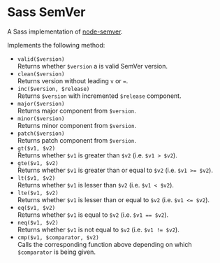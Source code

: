 # Sass SemVer

A Sass implementation of [node-semver](https://github.com/npm/node-semver).

Implements the following method:

* `valid($version)`  
  Returns whether `$version` a is valid SemVer version.
* `clean($version)`  
  Returns version without leading `v` or `=`.
* `inc($version, $release)`  
  Returns `$version` with incremented `$release` component.
* `major($version)`  
  Returns major component from `$version`.
* `minor($version)`  
  Returns minor component from `$version`.
* `patch($version)`  
  Returns patch component from `$version`.
* `gt($v1, $v2)`  
  Returns whether `$v1` is greater than `$v2` (i.e. `$v1 > $v2`).
* `gte($v1, $v2)`  
  Returns whether `$v1` is greater than or equal to `$v2` (i.e. `$v1 >= $v2`).
* `lt($v1, $v2)`  
  Returns whether `$v1` is lesser than `$v2` (i.e. `$v1 < $v2`).
* `lte($v1, $v2)`  
  Returns whether `$v1` is lesser than or equal to `$v2` (i.e. `$v1 <= $v2`).
* `eq($v1, $v2)`  
  Returns whether `$v1` is equal to `$v2` (i.e. `$v1 == $v2`).
* `neq($v1, $v2)`  
  Returns whether `$v1` is not equal to `$v2` (i.e. `$v1 != $v2`).
* `cmp($v1, $comparator, $v2)`  
  Calls the corresponding function above depending on which `$comparator` is being given.
